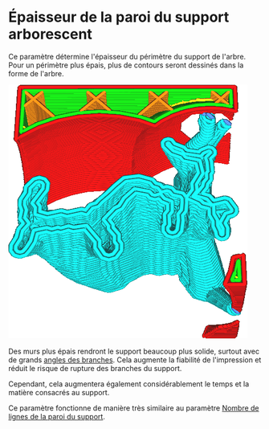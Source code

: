 Épaisseur de la paroi du support arborescent
====
Ce paramètre détermine l'épaisseur du périmètre du support de l'arbre. Pour un périmètre plus épais, plus de contours seront dessinés dans la forme de l'arbre.

![L'utilisation d'une épaisseur de paroi de 0,8 mm donne deux contours à l'intérieur du support de l'arbre](../../../articles/images/support_tree_wall_count.png)

Des murs plus épais rendront le support beaucoup plus solide, surtout avec de grands [angles des branches](../support/support_tree_angle.md). Cela augmente la fiabilité de l'impression et réduit le risque de rupture des branches du support.

Cependant, cela augmentera également considérablement le temps et la matière consacrés au support.

Ce paramètre fonctionne de manière très similaire au paramètre [Nombre de lignes de la paroi du support](../support/support_wall_count.md).

